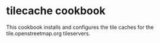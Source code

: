 # tilecache cookbook

This cookbook installs and configures the tile caches for the
tile.openstreetmap.org tileservers.
